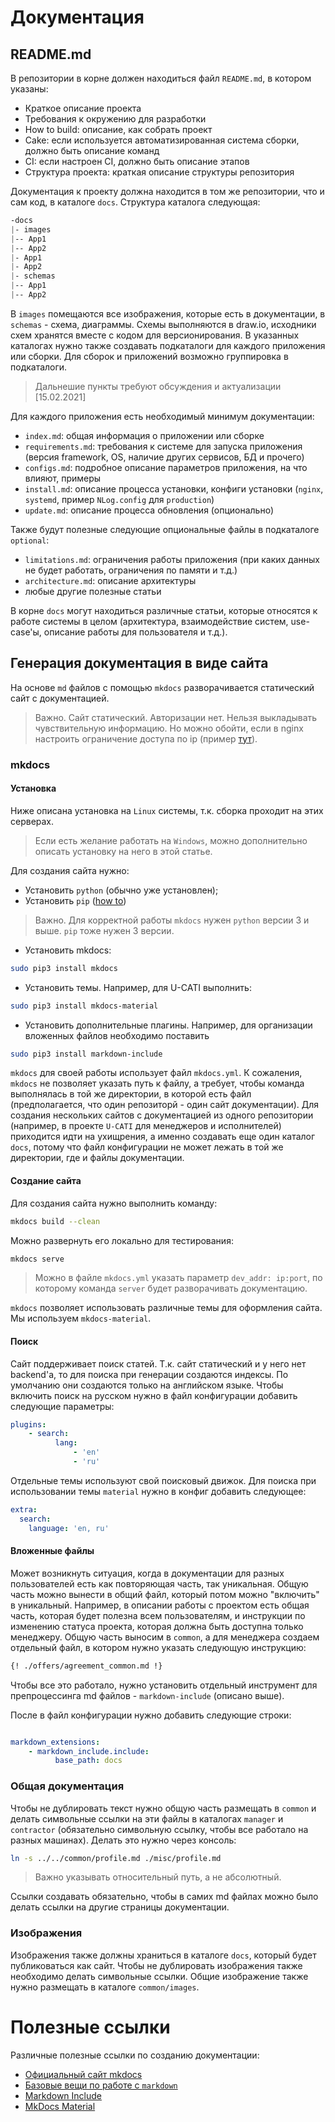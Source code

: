 # Документация

## README.md

В репозитории в корне должен находиться файл `README.md`, в котором указаны:

- Краткое описание проекта
- Требования к окружению для разработки
- How to build: описание, как собрать проект
- Cake: если используется автоматизированная система сборки, должно быть описание команд
- CI: если настроен CI, должно быть описание этапов
- Структура проекта: краткая описание структуры репозитория

Документация к проекту должна находится в том же репозитории, что и сам код, в каталоге `docs`.
Структура каталога следующая:

```css
-docs
|- images
|-- App1
|-- App2
|- App1
|- App2
|- schemas
|-- App1
|-- App2
```

В `images` помещаются все изображения, которые есть в документации, в `schemas` - схема,  диаграммы. Схемы выполняются в draw.io, исходники схем хранятся вместе с кодом для версионирования. В указанных каталогах нужно также создавать подкаталоги для каждого приложения или сборки. Для сборок и приложений возможно группировка в подкаталоги.

> Дальнешие пункты требуют обсуждения и актуализации [15.02.2021]

Для каждого приложения есть необходимый минимум документации:

- `index.md`: общая информация о приложении или сборке
- `requirements.md`: требования к системе для запуска приложения (версия framework, OS, наличие других сервисов, БД и прочего)
- `configs.md`: подробное описание параметров приложения, на что влияют, примеры
- `install.md`: описание процесса установки, конфиги установки (`nginx`, `systemd`, пример `NLog.config` для `production`)
- `update.md`: описание процесса обновления (опционально)

Также будут полезные следующие опциональные файлы в подкаталоге `optional`:

- `limitations.md`: ограничения работы приложения (при каких данных не будет работать, ограничения по памяти и т.д.)
- `architecture.md`: описание архитектуры
- любые другие полезные статьи

В корне `docs` могут находиться различные статьи, которые относятся к работе системы в целом (архитектура, взаимодействие систем, use-case'ы, описание работы для пользователя и т.д.).

## Генерация документация в виде сайта

На основе `md` файлов с помощью `mkdocs` разворачивается статический сайт с документацией.

> Важно. Сайт статический. Авторизации нет. Нельзя выкладывать чувствительную информацию. Но можно обойти, если в nginx настроить ограничение доступа по ip (пример [тут](https://support.hypernode.com/knowledgebase/blocking-allowing-ip-addresses-in-nginx/)).

### mkdocs

#### Установка

Ниже описана установка на `Linux` системы, т.к. сборка проходит на этих серверах.

> Если есть желание работать на `Windows`, можно дополнительно описать установку на него в этой статье. 

Для создания сайта нужно:

- Установить `python` (обычно уже установлен);
- Установить `pip` ([how to](https://stackoverflow.com/questions/6587507/how-to-install-pip-with-python-3))
> Важно. Для корректной работы `mkdocs` нужен `python` версии 3 и выше. 
> `pip` тоже нужен 3 версии.
- Установить mkdocs: 
```bash
sudo pip3 install mkdocs
```
- Установить темы. Например, для U-CATI выполнить: 
```bash 
sudo pip3 install mkdocs-material
```
- Установить дополнительные плагины. Например, для организации вложенных файлов необходимо поставить 
```bash
sudo pip3 install markdown-include

```

`mkdocs` для своей работы использует файл `mkdocs.yml`. К сожаления, `mkdocs` не позволяет указать путь к файлу,
а требует, чтобы команда выполнялась в той же директории, в которой есть файл (предполагается, что один репозиторй - 
один сайт документации). Для создания нескольких сайтов с документацией из одного репозитории (например, в проекте `U-CATI` для менеджеров и 
исполнителей) приходится идти на ухищрения, а именно создавать еще один каталог `docs`, потому что файл конфигурации 
не может лежать в той же директории, где и файлы документации.

#### Создание сайта

Для создания сайта нужно выполнить команду:
```bash
mkdocs build --clean
```

Можно развернуть его локально для тестирования:
```bash
mkdocs serve
```
> Можно в файле `mkdocs.yml` указать параметр `dev_addr: ip:port`, по которому команда `server` будет разворачивать документацию.

`mkdocs` позволяет использовать различные темы для оформления сайта. Мы используем `mkdocs-material`. 

#### Поиск

Сайт поддерживает поиск статей. Т.к. сайт статический и у него нет backend'а, то для поиска при генерации создаются 
индексы. По умолчанию они создаются только на английском языке. Чтобы включить поиск на русском нужно в файл конфигурации
добавить следующие параметры:

```yaml
plugins:
    - search:
          lang: 
              - 'en'
              - 'ru'
```

Отдельные темы используют свой поисковый движок. Для поиска при использовании темы `material` нужно в конфиг добавить следующее:

```yaml
extra:
  search:
    language: 'en, ru'
```


#### Вложенные файлы

Может возникнуть ситуация, когда в документации для разных пользователей есть как повторяющая часть, так уникальная.
Общую часть можно вынести в общий файл, который потом можно "включить" в уникальный. Например, в описании работы с 
проектом есть общая часть, которая будет полезна всем пользователям, и инструкции по изменению статуса проекта, которая
должна быть доступна только менеджеру. Общую часть выносим в `common`, а для менеджера создаем отдельный файл, в котором
нужно указать следующую инструкцию:

```markdown
{! ./offers/agreement_common.md !}
````

Чтобы все это работало, нужно установить отдельный инструмент для препроцессинга md файлов - `markdown-include` (описано выше).


После в файл конфигурации нужно добавить следующие строки:

```yaml

markdown_extensions:
    - markdown_include.include:
          base_path: docs
```

### Общая документация

Чтобы не дублировать текст нужно общую часть размещать в `common` и делать символьные ссылки на эти файлы в каталогах
`manager` и `contractor` (обязательно символьную ссылку, чтобы все работало на разных машинах).
Делать это нужно через консоль:

```bash
ln -s ../../common/profile.md ./misc/profile.md

```

> Важно указывать относительный путь, а не абсолютный. 

Ссылки создавать обязательно, чтобы в самих md файлах можно было делать ссылки на другие страницы документации.

### Изображения

Изображения также должны храниться в каталоге `docs`, который будет публиковаться как сайт.
Чтобы не дублировать изображения также необходимо делать символьные ссылки.
Общие изображение также нужно размещать в каталоге `common/images`.


# Полезные ссылки

Различные полезные ссылки по созданию документации:

- [Официальный сайт mkdocs](https://www.mkdocs.org/)
- [Базовые вещи по работе с `markdown`](https://github.com/adam-p/markdown-here/wiki/Markdown-Cheatsheet://www.mkdocs.org/)
- [Markdown Include](https://pypi.org/project/markdown-include/)
- [MkDocs Material](https://squidfunk.github.io/mkdocs-material/#what-to-expect)